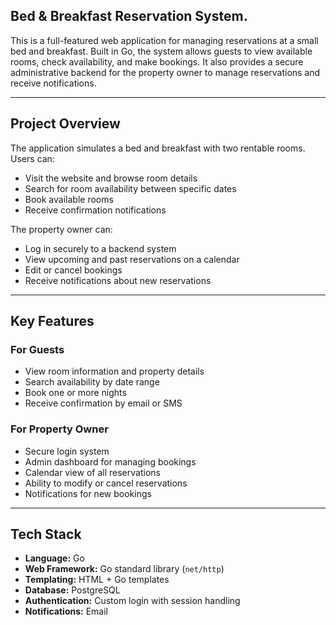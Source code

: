 ## Bed & Breakfast Reservation System.

This is a full-featured web application for managing reservations at a small bed and breakfast. Built in Go, the system allows guests to view available rooms, check availability, and make bookings. It also provides a secure administrative backend for the property owner to manage reservations and receive notifications.

---

## Project Overview

The application simulates a bed and breakfast with two rentable rooms. Users can:

* Visit the website and browse room details
* Search for room availability between specific dates
* Book available rooms
* Receive confirmation notifications

The property owner can:

* Log in securely to a backend system
* View upcoming and past reservations on a calendar
* Edit or cancel bookings
* Receive notifications about new reservations

---

## Key Features

### For Guests

* View room information and property details
* Search availability by date range
* Book one or more nights
* Receive confirmation by email or SMS

### For Property Owner

* Secure login system
* Admin dashboard for managing bookings
* Calendar view of all reservations
* Ability to modify or cancel reservations
* Notifications for new bookings

---

## Tech Stack

* **Language:** Go
* **Web Framework:** Go standard library (`net/http`)
* **Templating:** HTML + Go templates
* **Database:** PostgreSQL
* **Authentication:** Custom login with session handling
* **Notifications:** Email


